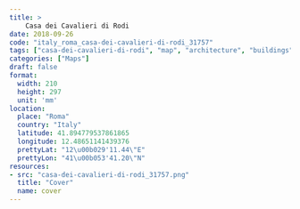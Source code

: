 ```yaml
---
title: > 
    Casa dei Cavalieri di Rodi
date: 2018-09-26
code: "italy_roma_casa-dei-cavalieri-di-rodi_31757"
tags: ["casa-dei-cavalieri-di-rodi", "map", "architecture", "buildings", "Roma", "Italy"]
categories: ["Maps"]
draft: false
format:
  width: 210
  height: 297
  unit: 'mm'
location:
  place: "Roma"
  country: "Italy"
  latitude: 41.894779537861865
  longitude: 12.48651141439376
  prettyLat: "12\u00b029'11.44\"E"
  prettyLon: "41\u00b053'41.20\"N"
resources:
- src: "casa-dei-cavalieri-di-rodi_31757.png"
  title: "Cover"
  name: cover
---
```

